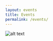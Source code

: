 ```yaml
---
layout: events 
title: Events 
permalink: /events/
---
```


![alt text](![teal-siamlogo](https://github.com/user-attachments/assets/44fd6ada-49d1-4a48-a02d-b4cc7bfaaa77))
